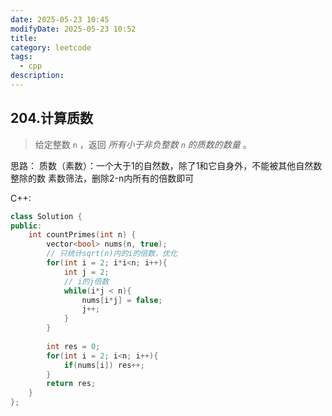 ```yaml
---
date: 2025-05-23 10:45
modifyDate: 2025-05-23 10:52
title: 
category: leetcode
tags:
  - cpp
description:
---
```


## 204.计算质数
>给定整数 `n` ，返回 _所有小于非负整数 `n` 的质数的数量_ 。

思路：
质数（素数）：一个大于1的自然数，除了1和它自身外，不能被其他自然数整除的数
素数筛法，删除2-n内所有的倍数即可

C++:
```cpp
class Solution {
public:
    int countPrimes(int n) {
        vector<bool> nums(n, true);
        // 只统计sqrt(n)内的i的倍数，优化
        for(int i = 2; i*i<n; i++){
            int j = 2;
            // i的j倍数
            while(i*j < n){
                nums[i*j] = false;
                j++;
            }
        }
  
        int res = 0;
        for(int i = 2; i<n; i++){
            if(nums[i]) res++;
        }
        return res;
    }
};
```